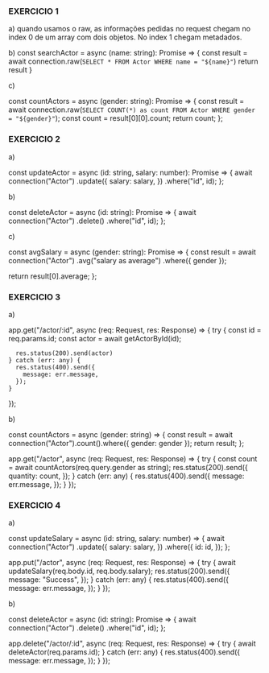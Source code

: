 ### EXERCICIO 1

a) quando usamos o raw, as informações pedidas no request chegam no index 0 de um array com dois objetos. No index 1 chegam metadados.

b)
const searchActor = async (name: string): Promise<any> => {
const result = await connection.raw(` SELECT * FROM Actor WHERE name = "${name}" `)
return result
}

c)

const countActors = async (gender: string): Promise<any> => {
const result = await connection.raw(` SELECT COUNT(*) as count FROM Actor WHERE gender = "${gender}" `);
const count = result[0][0].count;
return count;
};

### EXERCICIO 2

a)

const updateActor = async (id: string, salary: number): Promise<any> => {
await connection("Actor")
.update({
salary: salary,
})
.where("id", id);
};

b)

const deleteActor = async (id: string): Promise<void> => {
await connection("Actor")
.delete()
.where("id", id);
};

c)

const avgSalary = async (gender: string): Promise<any> => {
const result = await connection("Actor")
.avg("salary as average")
.where({ gender });

return result[0].average;
};

### EXERCICIO 3

a)

app.get("/actor/:id", async (req: Request, res: Response) => {
try {
const id = req.params.id;
const actor = await getActorById(id);

      res.status(200).send(actor)
    } catch (err: any) {
      res.status(400).send({
        message: err.message,
      });
    }

});

b)

const countActors = async (gender: string) => {
const result = await connection("Actor").count().where({ gender: gender });
return result;
};

app.get("/actor", async (req: Request, res: Response) => {
try {
const count = await countActors(req.query.gender as string);
res.status(200).send({
quantity: count,
});
} catch (err: any) {
res.status(400).send({
message: err.message,
});
}
});

### EXERCICIO 4

a)

const updateSalary = async (id: string, salary: number) => {
await connection("Actor")
.update({
salary: salary,
})
.where({
id: id,
});
};

app.put("/actor", async (req: Request, res: Response) => {
try {
await updateSalary(req.body.id, req.body.salary);
res.status(200).send({
message: "Success",
});
} catch (err: any) {
res.status(400).send({
message: err.message,
});
}
});

b)

const deleteActor = async (id: string): Promise<void> => {
await connection("Actor")
.delete()
.where("id", id);
};

app.delete("/actor/:id", async (req: Request, res: Response) => {
try {
await deleteActor(req.params.id);
} catch (err: any) {
res.status(400).send({
message: err.message,
});
}
});
